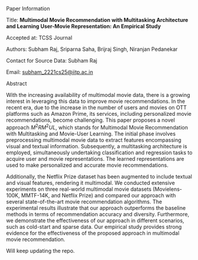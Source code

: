 

Paper Information

Title: **Multimodal Movie Recommendation with Multitasking Architecture and Learning User-Movie Representation: An Empirical Study**

Accepted at: TCSS Journal

Authors: Subham Raj, Sriparna Saha, Brijraj Singh, Niranjan Pedanekar

Contact for Source Data: Subham Raj 

Email: subham_2221cs25@iitp.ac.in

Abstract

With the increasing availability of multimodal movie data, there is a growing interest in leveraging this data to improve movie recommendations. In the recent era, due to the increase in the number of users and movies on OTT platforms such as Amazon Prime, its services, including personalized movie recommendations, become challenging. This paper proposes a novel approach $M^2RM^2UL$, which stands for Multimodal Movie Recommendation with Multitasking and Movie-User Learning. The initial phase involves preprocessing multimodal movie data to extract features encompassing visual and textual information. Subsequently, a multitasking architecture is employed, simultaneously undertaking classification and regression tasks to acquire user and movie representations. The learned representations are used to make personalized and accurate movie recommendations.

Additionally, the Netflix Prize dataset has been augmented to include textual and visual features, rendering it multimodal. We conducted extensive experiments on three real-world multimodal movie datasets (Movielens-100K, MMTF-14K, and Netflix Prize) and compared our approach with several state-of-the-art movie recommendation algorithms. The experimental results illustrate that our approach outperforms the baseline methods in terms of recommendation accuracy and diversity. Furthermore, we demonstrate the effectiveness of our approach in different scenarios, such as cold-start and sparse data. Our empirical study provides strong evidence for the effectiveness of the proposed approach in multimodal movie recommendation.

Will keep updating the repo.

